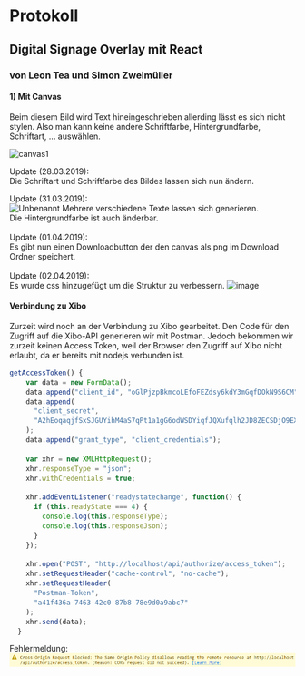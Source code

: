 # Protokoll

## Digital Signage Overlay mit React

### von Leon Tea und Simon Zweimüller

#### 1) Mit Canvas

Beim diesem Bild wird Text hineingeschrieben allerding lässt es sich nicht stylen.
Also man kann keine andere Schriftfarbe, Hintergrundfarbe, Schriftart, ... auswählen.

![canvas1](https://user-images.githubusercontent.com/43468189/54297061-555c7d80-45b6-11e9-8604-25b1d522d8b4.PNG)

Update (28.03.2019): 
<br>
Die Schriftart und Schriftfarbe des Bildes lassen sich nun ändern.

Update (31.03.2019):
<br>
![Unbenannt](https://user-images.githubusercontent.com/43468189/55289406-b82b8280-53c6-11e9-9eb1-c77255dc313c.PNG)
Mehrere verschiedene Texte lassen sich generieren.<br>
Die Hintergrundfarbe ist auch änderbar.
<br>
<br>
Update (01.04.2019):
<br>
Es gibt nun einen Downloadbutton der den canvas als png im Download Ordner speichert.
<br> <br>
Update (02.04.2019):
<br>
Es wurde css hinzugefügt um die Struktur zu verbessern.
![image](https://user-images.githubusercontent.com/43468189/55423734-cde3a800-557e-11e9-8c81-1a4484311f93.png)

#### Verbindung zu Xibo
Zurzeit wird noch an der Verbindung zu Xibo gearbeitet. Den Code für den Zugriff auf die Xibo-API generieren wir mit Postman. Jedoch bekommen wir zurzeit keinen Access Token, weil der Browser den Zugriff auf Xibo nicht erlaubt, da er bereits mit nodejs verbunden ist.

```javascript
getAccessToken() {
    var data = new FormData();
    data.append("client_id", "oGlPjzpBkmcoLEfoFEZdsy6kdY3mGqfDOkN9S6CM");
    data.append(
      "client_secret",
      "A2hEoqaqjfSxSJGUYihM4aS7qPt1a1gG6odWSDYiqfJQXufqlh2JD8ZECSDjO9EXgPKxJlIk6YD3T6sdagblZzSlXeloTTpAZUqMRnnd8rGcScYoEXwBwmXwnpcu3gYMZfboVvDbj6zKZ3EFB20fxrYZt8bLlFY7fGKIuiuFEHdG1HGIo4zRviWjTbcCZPbbaJ1KYiPtt91uhrExNAWH1oCSTJeaCxFJXm9vTkwuFB5hZ1CJoUHi1XtCsn7TUO"
    );
    data.append("grant_type", "client_credentials");

    var xhr = new XMLHttpRequest();
    xhr.responseType = "json";
    xhr.withCredentials = true;

    xhr.addEventListener("readystatechange", function() {
      if (this.readyState === 4) {
        console.log(this.responseType);
        console.log(this.responseJson);
      }
    });

    xhr.open("POST", "http://localhost/api/authorize/access_token");
    xhr.setRequestHeader("cache-control", "no-cache");
    xhr.setRequestHeader(
      "Postman-Token",
      "a41f436a-7463-42c0-87b8-78e9d0a9abc7"
    );
    xhr.send(data);
  }  
```

Fehlermeldung:
![Error](/img/error.PNG)

